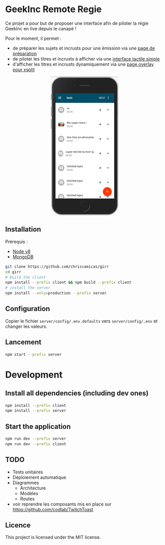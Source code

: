 # GeekInc Remote Regie
Ce projet a pour but de proposer une interface afin de piloter la régie GeekInc en live depuis le canapé !

Pour le moment, il permet :
* de préparer les sujets et incrusts pour une émission via une [page de préparation](http://localhost:8081/emissions.html)
* de piloter les titres et incrusts à afficher via une [interface tactile simple](http://localhost:8081/presentateur.html)
* d'afficher les titres et incrusts dynamiquement via une [page overlay pour xsplit](http://localhost:8081/xsplit.html)

<p align="center">
  <img src="docs/preview.gif">
</p>

## Installation
Prérequis :
- [Node v8](https://nodejs.org/en/download/current/)
- [MongoDB](https://docs.mongodb.com/manual/installation/)

```bash
git clone https://github.com/chriscamicas/girr
cd girr
# build the client
npm install --prefix client && npm build --prefix client
# install the server
npm install --only=production --prefix server
```

## Configuration
Copier le fichier `server/config/.env.defaults` vers `server/config/.env` et changer les valeurs.

## Lancement
```bash
npm start --prefix server
```

# Development

## Install all dependencies (including dev ones)
```bash
npm install --prefix client
npm install --prefix server
```

## Start the application
```bash
npm run dev --prefix server
npm run dev --prefix client
```

## TODO

- Tests unitaires
- Déploiement automatique
- Diagrammes
  - Architecture
  - Modèles
  - Routes
- voir reprendre les composants mis en place sur https://github.com/codlab/TwitchToast

## Licence
This project is licensed under the MIT license.
